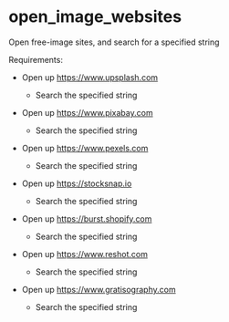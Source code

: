# open_image_websites
Open free-image sites, and search for a specified string

Requirements: 
- Open up https://www.upsplash.com
	- Search the specified string

- Open up https://www.pixabay.com
	- Search the specified string

- Open up https://www.pexels.com
	- Search the specified string

- Open up https://stocksnap.io
	- Search the specified string

- Open up https://burst.shopify.com
	- Search the specified string

- Open up https://www.reshot.com
	- Search the specified string

- Open up https://www.gratisography.com
	- Search the specified string







